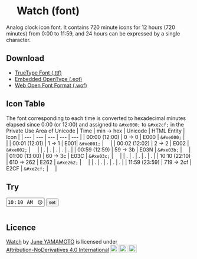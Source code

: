 <style>
  @font-face {
    font-family: 'watch';
    src:  url('fonts/watch.eot?bxjsyq');
    src:  url('fonts/watch.eot?bxjsyq#iefix') format('embedded-opentype'),
      url('fonts/watch.ttf?bxjsyq') format('truetype'),
      url('fonts/watch.woff?bxjsyq') format('woff'),
      url('fonts/watch.svg?bxjsyq#watch') format('svg');
    font-weight: normal;
    font-style: normal;
    font-display: block;
  }
  .watch {
    /* use !important to prevent issues with browser extensions that change fonts */
    font-family: 'watch' !important;
    speak: never;
    font-style: normal;
    font-weight: normal;
    font-variant: normal;
    text-transform: none;
    line-height: 1;

    /* Better Font Rendering =========== */
    -webkit-font-smoothing: antialiased;
    -moz-osx-font-smoothing: grayscale;
  }
  </style>
# <span class="watch now-watch">&#xe262;</span> Watch (font)
Analog clock icon font.
It contains 720 minute icons for 12 hours (720 minutes) from 0:00 to 11:59, and 24 hours can be expressed by a single character.
## Download
- [TrueType Font (.ttf)](fonts/watch.ttf)
- [Embedded OpenType (.eot)](fonts/watch.eot)
- [Web Open Font Format (.wof)](fonts/watch.woff)

## Icon Table
The font corresponding to each time is converted to hexadecimal minutes elapsed since 0:00 (or 12:00) and assigned to ``&#xe000;`` to ``&#xe2cf;`` in the Private Use Area of Unicode
| Time | min → hex | Unicode | HTML Entity | Icon |
| --- | --- | --- | --- | --- |
| 00:00 (12:00) | 0 → 0 | E000 | ``&#xe000;`` | <span class="watch">&#xe000;</span> |
| 00:01 (12:01) | 1 → 1 | E001| ``&#xe001;`` | <span class="watch">&#xe001;</span> |
| 00:02 (12:02) | 2 → 2 | E002 | ``&#xe002;`` | <span class="watch">&#xe002;</span> |
| . | . | . | . | . |
| 00:59 (12:59) | 59 → 3b | E03N | ``&#xe03b;`` | <span class="watch">&#xe03b;</span> |
| 01:00 (13:00) | 60 → 3c | E03C | ``&#xe03c;`` | <span class="watch">&#xe03c;</span> |
| . | . | . | . | . |
| 10:10 (22:10) | 610 → 262 | E262 | ``&#xe262;`` | <span class="watch">&#xe262;</span> |
| . | . | . | . | . |
| 11:59 (23:59) | 719 → 2cf | E2CF | ``&#xe2cf;`` | <span class="watch">&#xe2cf;</span> |

## Try

<input id="time" type="time" value="10:10">
<button onclick="onSet()">set</button>
<pre id="check"></pre>

## Licence
<p xmlns:cc="http://creativecommons.org/ns#" xmlns:dct="http://purl.org/dc/terms/"><a property="dct:title" rel="cc:attributionURL" href="https://yambal.github.io/watch/">Watch</a> by <a rel="cc:attributionURL dct:creator" property="cc:attributionName" href="https://twitter.com/YamamotoJune">June YAMAMOTO</a> is licensed under <a href="http://creativecommons.org/licenses/by-nd/4.0/?ref=chooser-v1" target="_blank" rel="license noopener noreferrer" style="display:inline-block;">Attribution-NoDerivatives 4.0 International<img style="height:22px!important;margin-left:3px;vertical-align:text-bottom;" src="https://mirrors.creativecommons.org/presskit/icons/cc.svg?ref=chooser-v1"><img style="height:22px!important;margin-left:3px;vertical-align:text-bottom;" src="https://mirrors.creativecommons.org/presskit/icons/by.svg?ref=chooser-v1"><img style="height:22px!important;margin-left:3px;vertical-align:text-bottom;" src="https://mirrors.creativecommons.org/presskit/icons/nd.svg?ref=chooser-v1"></a></p>

<script>
  function onSet() {
    var inputElement = document.getElementById("time")
    var checkElement = document.getElementById("check")
    if(inputElement && checkElement && inputElement.value){
      const [h, m] = inputElement.value.split(":")
      const min = (parseInt(h) * 60 + parseInt(m)) % 720
      const hex = ("000" + (min).toString(16)).slice(-3)

      const sampleUnicode = `&amp;#xe${hex};`
      const unicode = `&#xe${hex};`

      checkElement.innerHTML = `h:${h}, m:${m}
      = ${min}min (minutes elapsed from 00:00 or 12:00)
      = hex: ${hex} (Converted to hexadecimal)
      = unicode: ${sampleUnicode} (Formed as Unicode)
      = html exsample : &lt;span class="watch"&gt;${sampleUnicode}&lt;/span&gt;
      = <span class="watch">${unicode}</span>`
    }
    return
  }

  function setNow() {
    const now = new Date()
    const nowH = now.getHours()
    const nowM = now.getMinutes()
    const min = (nowH * 60 + nowM) % 720
    const hex = ("000" + (min).toString(16)).slice(-3)
    const unicode = `&#xe${hex};`
    const elements = document.getElementsByClassName("now-watch")
    const elementsArr = Array.from( elements )
    elementsArr.forEach((element) => {
      element.innerHTML = unicode
    })
  }

  onSet()
  setNow()
  
  setInterval(setNow, 30000);
</script>